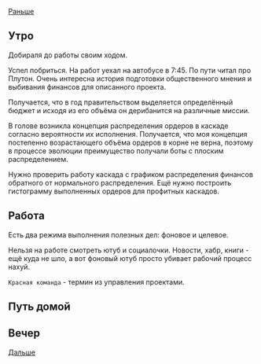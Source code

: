 [Раньше](2021.01.14.md)  
## Утро
Добираля до работы своим ходом.

Успел побриться. На работ уехал на автобусе в 7:45. По пути читал про Плутон. Очень интересна история подготовки общественного мнения и выбивания финансов для описанного проекта.

Получается, что в год правительством выделяется определённый бюджет и исходя из его объёма он дерибанится на различные миссии.

В голове возникла концепция распределения ордеров в каскаде согласно вероятности их исполнения. Получается, что моя концепция постепенно возрастающего объёма ордеров в корне не верна, поэтому в процессе эволюции преимущество получали боты с плоским распределением.

Нужно проверить работу каскада с графиком распределения финансов обратного от нормального распределения. Ещё нужно построить гистограмму выполненных ордеров для профитных каскадов.
## Работа
Есть два режима выполнения полезных дел: фоновое и целевое.

Нельзя на работе смотреть ютуб и социалочки. Новости, хабр, книги - ещё куда не шло, а вот фоновый ютуб просто убивает рабочий процесс нахуй.

`Красная команда` - термин из управления проектами.
## Путь домой
## Вечер
[Дальше](2021.01.16.md)
